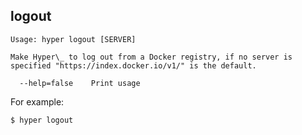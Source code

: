 ## logout

    Usage: hyper logout [SERVER]

    Make Hyper\_ to log out from a Docker registry, if no server is
	specified "https://index.docker.io/v1/" is the default.

      --help=false    Print usage

For example:

    $ hyper logout